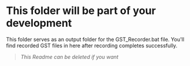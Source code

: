 # This folder will be part of your development

This folder serves as an output folder for the GST_Recorder.bat file. You'll find recorded GST files in here after recording completes successfully.

> *This Readme can be deleted if you want*

